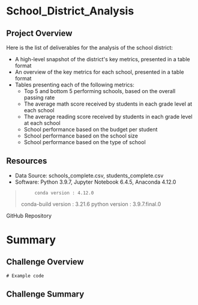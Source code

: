# School_District_Analysis

## Project Overview
Here is the list of deliverables for the analysis of the school district: 

  - A high-level snapshot of the district's key metrics, presented in a table format
  - An overview of the key metrics for each school, presented in a table format
  - Tables presenting each of the following metrics:
    - Top 5 and bottom 5 performing schools, based on the overall passing rate
    - The average math score received by students in each grade level at each school
    - The average reading score received by students in each grade level at each school
    - School performance based on the budget per student
    - School performance based on the school size 
    - School performance based on the type of school

## Resources
- Data Source: schools_complete.csv, students_complete.csv
- Software: Python 3.9.7, Jupyter Notebook 6.4.5, Anaconda 4.12.0

>          conda version : 4.12.0
>    conda-build version : 3.21.6
>         python version : 3.9.7.final.0

GitHub Repository 

# Summary

## Challenge Overview

```
# Example code
```

## Challenge Summary
